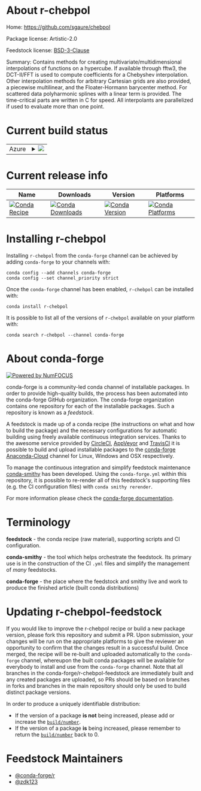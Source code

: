 About r-chebpol
===============

Home: https://github.com/sgaure/chebpol

Package license: Artistic-2.0

Feedstock license: [BSD-3-Clause](https://github.com/conda-forge/r-chebpol-feedstock/blob/master/LICENSE.txt)

Summary: Contains methods for creating multivariate/multidimensional interpolations of functions on a hypercube. If available through fftw3, the DCT-II/FFT is used to compute coefficients for a Chebyshev interpolation. Other interpolation methods for arbitrary Cartesian grids are also provided, a piecewise multilinear, and the Floater-Hormann barycenter method. For scattered data polyharmonic splines with a linear term is provided. The time-critical parts are written in C for speed. All interpolants are parallelized if used to evaluate more than one point.

Current build status
====================


<table>
    
  <tr>
    <td>Azure</td>
    <td>
      <details>
        <summary>
          <a href="https://dev.azure.com/conda-forge/feedstock-builds/_build/latest?definitionId=12670&branchName=master">
            <img src="https://dev.azure.com/conda-forge/feedstock-builds/_apis/build/status/r-chebpol-feedstock?branchName=master">
          </a>
        </summary>
        <table>
          <thead><tr><th>Variant</th><th>Status</th></tr></thead>
          <tbody><tr>
              <td>linux_64_r_base4.0</td>
              <td>
                <a href="https://dev.azure.com/conda-forge/feedstock-builds/_build/latest?definitionId=12670&branchName=master">
                  <img src="https://dev.azure.com/conda-forge/feedstock-builds/_apis/build/status/r-chebpol-feedstock?branchName=master&jobName=linux&configuration=linux_64_r_base4.0" alt="variant">
                </a>
              </td>
            </tr><tr>
              <td>linux_64_r_base4.1</td>
              <td>
                <a href="https://dev.azure.com/conda-forge/feedstock-builds/_build/latest?definitionId=12670&branchName=master">
                  <img src="https://dev.azure.com/conda-forge/feedstock-builds/_apis/build/status/r-chebpol-feedstock?branchName=master&jobName=linux&configuration=linux_64_r_base4.1" alt="variant">
                </a>
              </td>
            </tr><tr>
              <td>osx_64_r_base4.0</td>
              <td>
                <a href="https://dev.azure.com/conda-forge/feedstock-builds/_build/latest?definitionId=12670&branchName=master">
                  <img src="https://dev.azure.com/conda-forge/feedstock-builds/_apis/build/status/r-chebpol-feedstock?branchName=master&jobName=osx&configuration=osx_64_r_base4.0" alt="variant">
                </a>
              </td>
            </tr><tr>
              <td>osx_64_r_base4.1</td>
              <td>
                <a href="https://dev.azure.com/conda-forge/feedstock-builds/_build/latest?definitionId=12670&branchName=master">
                  <img src="https://dev.azure.com/conda-forge/feedstock-builds/_apis/build/status/r-chebpol-feedstock?branchName=master&jobName=osx&configuration=osx_64_r_base4.1" alt="variant">
                </a>
              </td>
            </tr><tr>
              <td>win_64_r_base4.0</td>
              <td>
                <a href="https://dev.azure.com/conda-forge/feedstock-builds/_build/latest?definitionId=12670&branchName=master">
                  <img src="https://dev.azure.com/conda-forge/feedstock-builds/_apis/build/status/r-chebpol-feedstock?branchName=master&jobName=win&configuration=win_64_r_base4.0" alt="variant">
                </a>
              </td>
            </tr><tr>
              <td>win_64_r_base4.1</td>
              <td>
                <a href="https://dev.azure.com/conda-forge/feedstock-builds/_build/latest?definitionId=12670&branchName=master">
                  <img src="https://dev.azure.com/conda-forge/feedstock-builds/_apis/build/status/r-chebpol-feedstock?branchName=master&jobName=win&configuration=win_64_r_base4.1" alt="variant">
                </a>
              </td>
            </tr>
          </tbody>
        </table>
      </details>
    </td>
  </tr>
</table>

Current release info
====================

| Name | Downloads | Version | Platforms |
| --- | --- | --- | --- |
| [![Conda Recipe](https://img.shields.io/badge/recipe-r--chebpol-green.svg)](https://anaconda.org/conda-forge/r-chebpol) | [![Conda Downloads](https://img.shields.io/conda/dn/conda-forge/r-chebpol.svg)](https://anaconda.org/conda-forge/r-chebpol) | [![Conda Version](https://img.shields.io/conda/vn/conda-forge/r-chebpol.svg)](https://anaconda.org/conda-forge/r-chebpol) | [![Conda Platforms](https://img.shields.io/conda/pn/conda-forge/r-chebpol.svg)](https://anaconda.org/conda-forge/r-chebpol) |

Installing r-chebpol
====================

Installing `r-chebpol` from the `conda-forge` channel can be achieved by adding `conda-forge` to your channels with:

```
conda config --add channels conda-forge
conda config --set channel_priority strict
```

Once the `conda-forge` channel has been enabled, `r-chebpol` can be installed with:

```
conda install r-chebpol
```

It is possible to list all of the versions of `r-chebpol` available on your platform with:

```
conda search r-chebpol --channel conda-forge
```


About conda-forge
=================

[![Powered by NumFOCUS](https://img.shields.io/badge/powered%20by-NumFOCUS-orange.svg?style=flat&colorA=E1523D&colorB=007D8A)](http://numfocus.org)

conda-forge is a community-led conda channel of installable packages.
In order to provide high-quality builds, the process has been automated into the
conda-forge GitHub organization. The conda-forge organization contains one repository
for each of the installable packages. Such a repository is known as a *feedstock*.

A feedstock is made up of a conda recipe (the instructions on what and how to build
the package) and the necessary configurations for automatic building using freely
available continuous integration services. Thanks to the awesome service provided by
[CircleCI](https://circleci.com/), [AppVeyor](https://www.appveyor.com/)
and [TravisCI](https://travis-ci.com/) it is possible to build and upload installable
packages to the [conda-forge](https://anaconda.org/conda-forge)
[Anaconda-Cloud](https://anaconda.org/) channel for Linux, Windows and OSX respectively.

To manage the continuous integration and simplify feedstock maintenance
[conda-smithy](https://github.com/conda-forge/conda-smithy) has been developed.
Using the ``conda-forge.yml`` within this repository, it is possible to re-render all of
this feedstock's supporting files (e.g. the CI configuration files) with ``conda smithy rerender``.

For more information please check the [conda-forge documentation](https://conda-forge.org/docs/).

Terminology
===========

**feedstock** - the conda recipe (raw material), supporting scripts and CI configuration.

**conda-smithy** - the tool which helps orchestrate the feedstock.
                   Its primary use is in the construction of the CI ``.yml`` files
                   and simplify the management of *many* feedstocks.

**conda-forge** - the place where the feedstock and smithy live and work to
                  produce the finished article (built conda distributions)


Updating r-chebpol-feedstock
============================

If you would like to improve the r-chebpol recipe or build a new
package version, please fork this repository and submit a PR. Upon submission,
your changes will be run on the appropriate platforms to give the reviewer an
opportunity to confirm that the changes result in a successful build. Once
merged, the recipe will be re-built and uploaded automatically to the
`conda-forge` channel, whereupon the built conda packages will be available for
everybody to install and use from the `conda-forge` channel.
Note that all branches in the conda-forge/r-chebpol-feedstock are
immediately built and any created packages are uploaded, so PRs should be based
on branches in forks and branches in the main repository should only be used to
build distinct package versions.

In order to produce a uniquely identifiable distribution:
 * If the version of a package **is not** being increased, please add or increase
   the [``build/number``](https://docs.conda.io/projects/conda-build/en/latest/resources/define-metadata.html#build-number-and-string).
 * If the version of a package **is** being increased, please remember to return
   the [``build/number``](https://docs.conda.io/projects/conda-build/en/latest/resources/define-metadata.html#build-number-and-string)
   back to 0.

Feedstock Maintainers
=====================

* [@conda-forge/r](https://github.com/conda-forge/r/)
* [@zdk123](https://github.com/zdk123/)

